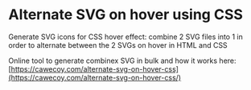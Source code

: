 # Alternate SVG on hover using CSS

Generate SVG icons for CSS hover effect: combine 2 SVG files into 1 in order to alternate between the 2 SVGs on hover in HTML and CSS

Online tool to generate combinex SVG in bulk and how it works here: [https://cawecoy.com/alternate-svg-on-hover-css](https://cawecoy.com/alternate-svg-on-hover-css/)
